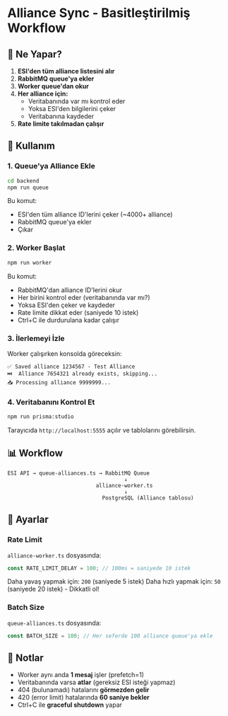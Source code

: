 # Alliance Sync - Basitleştirilmiş Workflow

## 🎯 Ne Yapar?

1. **ESI'den tüm alliance listesini alır**
2. **RabbitMQ queue'ya ekler**
3. **Worker queue'dan okur**
4. **Her alliance için:**
   - Veritabanında var mı kontrol eder
   - Yoksa ESI'den bilgilerini çeker
   - Veritabanına kaydeder
5. **Rate limite takılmadan çalışır**

## 🚀 Kullanım

### 1. Queue'ya Alliance Ekle

```bash
cd backend
npm run queue
```

Bu komut:

- ESI'den tüm alliance ID'lerini çeker (~4000+ alliance)
- RabbitMQ queue'ya ekler
- Çıkar

### 2. Worker Başlat

```bash
npm run worker
```

Bu komut:

- RabbitMQ'dan alliance ID'lerini okur
- Her birini kontrol eder (veritabanında var mı?)
- Yoksa ESI'den çeker ve kaydeder
- Rate limite dikkat eder (saniyede 10 istek)
- Ctrl+C ile durdurulana kadar çalışır

### 3. İlerlemeyi İzle

Worker çalışırken konsolda göreceksin:

```
✅ Saved alliance 1234567 - Test Alliance
⏭️  Alliance 7654321 already exists, skipping...
📥 Processing alliance 9999999...
```

### 4. Veritabanını Kontrol Et

```bash
npm run prisma:studio
```

Tarayıcıda `http://localhost:5555` açılır ve tablolarını görebilirsin.

## 📊 Workflow

```
ESI API → queue-alliances.ts → RabbitMQ Queue
                                     ↓
                            alliance-worker.ts
                                     ↓
                              PostgreSQL (Alliance tablosu)
```

## 🔧 Ayarlar

### Rate Limit

`alliance-worker.ts` dosyasında:

```typescript
const RATE_LIMIT_DELAY = 100; // 100ms = saniyede 10 istek
```

Daha yavaş yapmak için: `200` (saniyede 5 istek)
Daha hızlı yapmak için: `50` (saniyede 20 istek) - Dikkatli ol!

### Batch Size

`queue-alliances.ts` dosyasında:

```typescript
const BATCH_SIZE = 100; // Her seferde 100 alliance queue'ya ekle
```

## 📝 Notlar

- Worker aynı anda **1 mesaj** işler (prefetch=1)
- Veritabanında varsa **atlar** (gereksiz ESI isteği yapmaz)
- 404 (bulunamadı) hatalarını **görmezden gelir**
- 420 (error limit) hatalarında **60 saniye bekler**
- Ctrl+C ile **graceful shutdown** yapar
